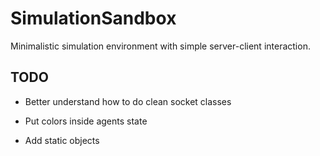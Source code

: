 # SimulationSandbox

Minimalistic simulation environment with simple server-client interaction.

## TODO 

- Better understand how to do clean socket classes 

- Put colors inside agents state 

- Add static objects 